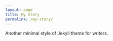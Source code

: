 ```yaml
---
layout: page
title: My Story
permalink: /my-story/
---
```


Another minimal style of Jekyll theme for writers.
